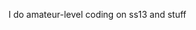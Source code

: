 I do amateur-level coding on ss13 and stuff
<!---
Singul0/Singul0 is a ✨ special ✨ repository because its `README.md` (this file) appears on your GitHub profile.
You can click the Preview link to take a look at your changes.
--->
